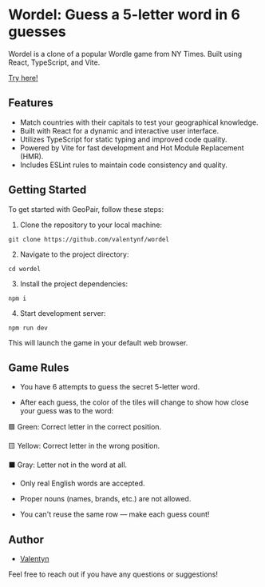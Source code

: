 # Wordel: Guess a 5-letter word in 6 guesses

Wordel is a clone of a popular Wordle game from NY Times. Built using React, TypeScript, and Vite.

[Try here!](https://wordelgame.netlify.app/)

## Features

- Match countries with their capitals to test your geographical knowledge.
- Built with React for a dynamic and interactive user interface.
- Utilizes TypeScript for static typing and improved code quality.
- Powered by Vite for fast development and Hot Module Replacement (HMR).
- Includes ESLint rules to maintain code consistency and quality.

## Getting Started

To get started with GeoPair, follow these steps:

1. Clone the repository to your local machine:

```shell
git clone https://github.com/valentynf/wordel
```

2. Navigate to the project directory:

```shell
cd wordel
```

3. Install the project dependencies:

```shell
npm i
```

4. Start development server:

```shell
npm run dev
```

This will launch the game in your default web browser.

## Game Rules

- You have 6 attempts to guess the secret 5-letter word.

- After each guess, the color of the tiles will change to show how close your guess was to the word:

🟩 Green: Correct letter in the correct position.

🟨 Yellow: Correct letter in the wrong position.

⬛ Gray: Letter not in the word at all.

- Only real English words are accepted.

- Proper nouns (names, brands, etc.) are not allowed.

- You can't reuse the same row — make each guess count!

## Author

- [Valentyn](valentyn.filippov@gmail.com)

Feel free to reach out if you have any questions or suggestions!
